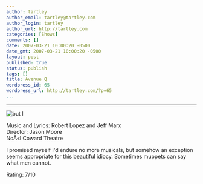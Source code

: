 ```yaml
---
author: tartley
author_email: tartley@tartley.com
author_login: tartley
author_url: http://tartley.com
categories: [Shows]
comments: []
date: 2007-03-21 10:00:20 -0500
date_gmt: 2007-03-21 10:00:20 -0500
layout: post
published: true
status: publish
tags: []
title: Avenue Q
wordpress_id: 65
wordpress_url: http://tartley.com/?p=65
...
```

---

![but
I](http://tartley.com/wp-content/uploads/2007/03/aveq-screen_ps01_big.jpg)

Music and Lyrics: Robert Lopez and Jeff Marx\
Director: Jason Moore\
NoÃ«l Coward Theatre

I promised myself I'd endure no more musicals, but somehow an exception
seems appropriate for this beautiful idiocy. Sometimes muppets can say
what men cannot.

Rating: 7/10
